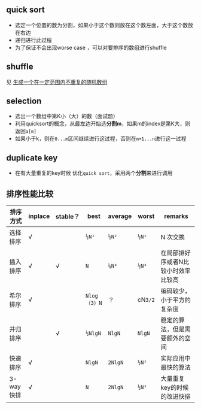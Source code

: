 ## quick sort

* 选定一个位置的数为分割，如果小于这个数则放在这个数左面，大于这个数放在右边
* 递归进行此过程
* 为了保证不会出现worse case ，可以对要排序的数组进行shuffle


## shuffle
见 [生成一个在一定范围内不重复的随机数组](https://github.com/vinthony/vinthony.github.io/issues/8)

## selection

* 选出一个数组中第K小（大）的数（面试题）
* 利用quicksort的概念，从最左边开始选**分割m**，如果m的index是第K大，则返回`a[m]`
* 如果小于k，则在`0...m`区间继续进行这过程，否则在`m+1...n`进行这一过程

## duplicate key

* 在有大量重复的key时候 优化`quick sort`，采用两个**分割**来进行调用


## 排序性能比较

| 排序方式 | inplace | stable？| best | average | worst | remarks |
| ------- | -------- | -------- |-------- | ------ | -------- |-----|
| 选择排序 | √ |  | `½N²` | `½N²` | `½N²` | N 次交换 |
| 插入排序 | √ | √ | `N` | `¼N²` | `½N²` | 在局部排好序或者N比较小时效率比较高 |
| 希尔排序 | √ |  | `Nlog（3）N` | ？| cN`3/2` | 编码较少，小于平方的复杂度 |
| 并归排序 |  | √ | `½NlgN` | `NlgN`| `NlgN` | 稳定的算法，但是需要额外的空间 |
| 快速排序 | √ |  | `NlgN` | `2NlgN` | `½N²` | 实际应用中最快的算法 |
| 3-way快排 | √ |  | `N` | `2NlgN` | `½N² ` | 大量重复key的时候的改进快排 |

